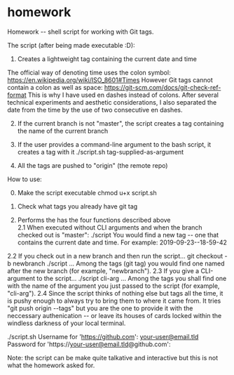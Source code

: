# homework
Homework -- shell script for working with Git tags. 

The script (after being made executable :D): 
1. Creates a lightweight tag containing the current date and time 

The official way of denoting time uses the colon symbol: 
https://en.wikipedia.org/wiki/ISO_8601#Times
However Git tags cannot contain a colon as well as space: 
https://git-scm.com/docs/git-check-ref-format
This is why I have used en dashes instead of colons. 
After several technical experiments and aesthetic considerations, I also separated the date from the time by the use of two consecutive en dashes.

2. If the current branch is not "master", the script creates a tag containing the name of the current branch 

3. If the user provides a command-line argument to the bash script, it creates a tag with it 
./script.sh tag-supplied-as-argument

4. All the tags are pushed to "origin" (the remote repo) 


How to use: 

0. Make the script executable 
chmod u+x script.sh 

1. Check what tags you already have 
git tag

2. Performs the has the four functions described above  
2.1 When executed without CLI arguments and when the branch checked out is "master": 
./script 
You would find a new tag -- one that contains the current date and time. For example: 
2019-09-23--18-59-42

2.2 If you check out in a new branch and then run the script... 
git checkout -b newbranch
./script 
... Among the tags (git tag) you would find one named after the new branch (for example, "newbranch"). 
2.3 If you give a CLI-argument to the script... 
./script cli-arg
... Among the tags you shall find one with the name of the argument you just passed to the script (for example, "cli-arg"). 
2.4 Since the script thinks of nothing else but tags all the time, it is pushy enough to always try to bring them to where it came from. It tries "git push origin --tags" but you are the one to provide it with the neccessary authenication -- or leave its houses of cards locked within the windless darkness of your local terminal. 

./script.sh
Username for 'https://github.com': your-user@email.tld
Password for 'https://your-user@email.tld@github.com': 

Note: the script can be make quite talkative and interactive but this is not what the homework asked for. 
